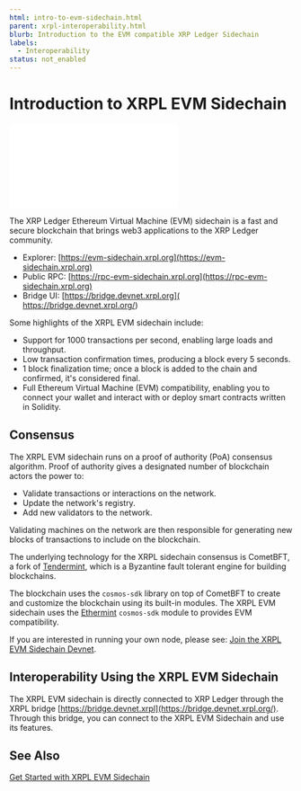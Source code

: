 ```yaml
---
html: intro-to-evm-sidechain.html
parent: xrpl-interoperability.html
blurb: Introduction to the EVM compatible XRP Ledger Sidechain
labels:
  - Interoperability
status: not_enabled
---
```

# Introduction to XRPL EVM Sidechain

<embed src="/snippets/_evm-sidechain-disclaimer.md" />

The XRP Ledger Ethereum Virtual Machine (EVM) sidechain is a fast and secure blockchain that brings web3 applications to the XRP Ledger community.

- Explorer: [https://evm-sidechain.xrpl.org](https://evm-sidechain.xrpl.org)
- Public RPC: [https://rpc-evm-sidechain.xrpl.org](https://rpc-evm-sidechain.xrpl.org)
- Bridge UI: [https://bridge.devnet.xrpl.org]( https://bridge.devnet.xrpl.org/)

Some highlights of the XRPL EVM sidechain include:

- Support for 1000 transactions per second, enabling large loads and throughput.
- Low transaction confirmation times, producing a block every 5 seconds.
- 1 block finalization time; once a block is added to the chain and confirmed, it's considered final.
- Full Ethereum Virtual Machine (EVM) compatibility, enabling you to connect your wallet and interact with or deploy smart contracts written in Solidity. <!-- STYLE_OVERRIDE: wallet -->


## Consensus

The XRPL EVM sidechain runs on a proof of authority (PoA) consensus algorithm. Proof of authority gives a designated number of blockchain actors the power to:

- Validate transactions or interactions on the network.
- Update the network's registry.
- Add new validators to the network.

Validating machines on the network are then responsible for generating new blocks of transactions to include on the blockchain.

The underlying technology for the XRPL sidechain consensus is CometBFT, a fork of [Tendermint](https://tendermint.com/), which is a Byzantine fault tolerant engine for building blockchains.

The blockchain uses the `cosmos-sdk` library on top of CometBFT to create and customize the blockchain using its built-in modules. The XRPL EVM sidechain uses the [Ethermint](https://github.com/evmos/ethermint) `cosmos-sdk` module to provides EVM compatibility.

If you are interested in running your own node, please see: [Join the XRPL EVM Sidechain Devnet](join-evm-sidechain-devnet.md).

## Interoperability Using the XRPL EVM Sidechain

The XRPL EVM sidechain is directly connected to XRP Ledger through the XRPL bridge [https://bridge.devnet.xrpl](https://bridge.devnet.xrpl.org/). Through this bridge, you can connect to the XRPL EVM Sidechain and use its features.

## See Also

[Get Started with XRPL EVM Sidechain](get-started-evm-sidechain.md)
